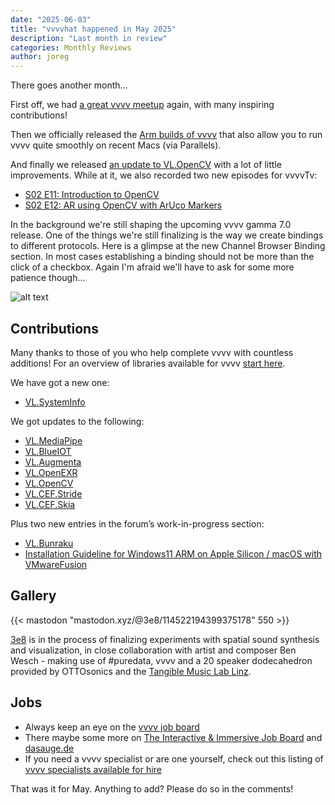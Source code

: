 ```yaml
---
date: "2025-06-03"
title: "vvvvhat happened in May 2025"
description: "Last month in review"
categories: Monthly Reviews
author: joreg
---
```


There goes another month...

First off, we had [a great vvvv meetup](https://www.youtube.com/watch?v=rXaUijAvuWw&ab_channel=TheNODEInstitute) again, with many inspiring contributions!

Then we officially released the [Arm builds of vvvv](https://vvvv.org/blog/2025/introducing-vvvv-on-arm-for-windows-and-mac-phase-1/2/) that also allow you to run vvvv quite smoothly on recent Macs (via Parallels).

And finally we released [an update to VL.OpenCV](https://vvvv.org/blog/2025/vl.opencv-4.0.0-is-out-now/) with a lot of little improvements. While at it, we also recorded two new episodes for vvvvTv:

- [S02 E11: Introduction to OpenCV](https://www.youtube.com/watch?v=fjw2m8w6RNU&ab_channel=vvvvTv)
- [S02 E12: AR using OpenCV with ArUco Markers](https://www.youtube.com/watch?v=j7DWMET-qM8&ab_channel=vvvvTv)

In the background we're still shaping the upcoming vvvv gamma 7.0 release. One of the things we're still finalizing is the way we create bindings to different protocols. Here is a glimpse at the new Channel Browser Binding section. In most cases establishing a binding should not be more than the click of a checkbox. Again I'm afraid we'll have to ask for some more patience though...  

![alt text](image.png)

## Contributions

Many thanks to those of you who help complete vvvv with countless additions! For an overview of libraries available for vvvv [start here](https://thegraybook.vvvv.org/reference/libraries/overview.html).

We have got a new one:
- [VL.SystemInfo](https://www.nuget.org/packages/VL.SystemInfo)

We got updates to the following:
- [VL.MediaPipe](https://www.nuget.org/packages/VL.MediaPipe)
- [VL.BlueIOT](https://www.nuget.org/packages/VL.BlueIOT)
- [VL.Augmenta](https://www.nuget.org/packages/VL.Augmenta)
- [VL.OpenEXR](https://www.nuget.org/packages/VL.OpenEXR)
- [VL.OpenCV](https://www.nuget.org/packages/VL.OpenCV)
- [VL.CEF.Stride](https://www.nuget.org/packages/VL.CEF.Stride)
- [VL.CEF.Skia](https://www.nuget.org/packages/VL.CEF.Skia)

Plus two new entries in the forum’s work-in-progress section:

- [VL.Bunraku](https://forum.vvvv.org/t/introducing-vl-bunraku/24323)
- [Installation Guideline for Windows11 ARM on Apple Silicon / macOS with VMwareFusion](https://forum.vvvv.org/t/installation-guideline-for-windows11-arm-on-apple-silicon-macos-with-vmwarefusion-on-an-external-ssd/24328)

## Gallery

{{< mastodon "mastodon.xyz/@3e8/114522194399375178" 550 >}}

[3e8](https://3e8.studio/en/) is in the process of finalizing experiments with spatial sound synthesis and visualization, in close collaboration with artist and composer Ben Wesch - making use of #puredata, vvvv and a 20 speaker dodecahedron provided by OTTOsonics and the [Tangible Music Lab Linz](https://tamlab.kunstuni-linz.at/).

## Jobs
- Always keep an eye on the [vvvv job board](https://discourse.vvvv.org/c/jobs)
- There maybe some more on [The Interactive & Immersive Job Board](https://jobs.interactiveimmersive.io/jobs/) and [dasauge.de](https://dasauge.de/sta/Vvvv/)
- If you need a vvvv specialist or are one yourself, check out this listing of [vvvv specialists available for hire](https://legacy.vvvv.org/documentation/vvvv-specialists-available-for-hire)

That was it for May. Anything to add? Please do so in the comments!